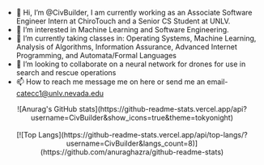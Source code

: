 - 👋 Hi, I’m @CivBuilder, I am currently working as an Associate Software Engineer Intern at ChiroTouch and a Senior CS Student at UNLV.
- 👀 I’m interested in Machine Learning and Software Engineering.
- 🌱 I’m currently taking classes in: Operating Systems, Machine Learning, Analysis of Algorithms, Information Assurance, Advanced Internet Programming, and Automata/Formal Languages
- 💞️ I’m looking to collaborate on a neural network for drones for use in search and rescue operations
- 📫 How to reach me message me on here or send me an email- catecc1@unlv.nevada.edu

<!---
CivBuilder/CivBuilder is a ✨ special ✨ repository because its `README.md` (this file) appears on your GitHub profile.
You can click the Preview link to take a look at your changes.
--->
<center>
![Anurag's GitHub stats](https://github-readme-stats.vercel.app/api?username=CivBuilder&show_icons=true&theme=tokyonight)
<br><br>
[![Top Langs](https://github-readme-stats.vercel.app/api/top-langs/?username=CivBuilder&langs_count=8)](https://github.com/anuraghazra/github-readme-stats)
</center>
